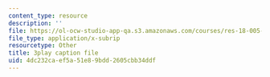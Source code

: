 ```yaml
---
content_type: resource
description: ''
file: https://ol-ocw-studio-app-qa.s3.amazonaws.com/courses/res-18-005-highlights-of-calculus-spring-2010/4dc232caef5a51e89bdd2605cbb34ddf_tBBJ2TSTa1Q.vtt
file_type: application/x-subrip
resourcetype: Other
title: 3play caption file
uid: 4dc232ca-ef5a-51e8-9bdd-2605cbb34ddf
---
```

